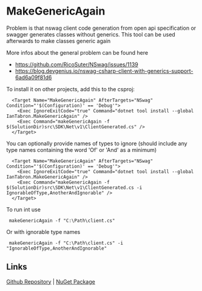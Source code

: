 # MakeGenericAgain
Problem is that nswag client code generation from open api specification or swagger generates classes without generics. This tool can be used afterwards to make classes generic again

More infos about the general problem can be found here
 - https://github.com/RicoSuter/NSwag/issues/1139
 - https://blog.devgenius.io/nswag-csharp-client-with-generics-support-6ad6a09f81d6


To install it on other projects, add this to the csproj:

```
  <Target Name="MakeGenericAgain" AfterTargets="NSwag" Condition="'$(Configuration)' == 'Debug'">
    <Exec IgnoreExitCode="true" Command="dotnet tool install --global IanTabron.MakeGenericAgain" />
    <Exec Command="makeGenericAgain -f $(SolutionDir)src\SDK\Net\v1\ClientGenerated.cs" />
  </Target>
```

You can optionally provide names of types to ignore (should include any type names containing the word 'Of' or 'And' as a minimum)

```
  <Target Name="MakeGenericAgain" AfterTargets="NSwag" Condition="'$(Configuration)' == 'Debug'">
    <Exec IgnoreExitCode="true" Command="dotnet tool install --global IanTabron.MakeGenericAgain" />
    <Exec Command="makeGenericAgain -f $(SolutionDir)src\SDK\Net\v1\ClientGenerated.cs -i IgnorableOfType,AnotherAndIgnorable" />
  </Target>
```

To run int use
```
 makeGenericAgain -f "C:\Path\client.cs"
```

Or with ignorable type names

```
 makeGenericAgain -f "C:\Path\client.cs" -i "IgnorableOfType,AnotherAndIgnorable"
```


## Links
[Github Repository](https://github.com/iantabron/MakeGenericAgain) | [NuGet Package](https://www.nuget.org/packages/IanTabron.MakeGenericAgain/)
#